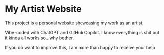 # My Artist Website

This project is a personal website showcasing my work as an artist. 

Vibe-coded with ChatGPT and GitHub Copilot. I know everything is shit but it kinda all works so...why bother.

If you do want to improve this, I am more than happy to receive your help